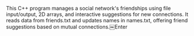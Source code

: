 This C++ program manages a social network's friendships using file input/output, 2D arrays, and interactive suggestions for new connections. It reads data from friends.txt and updates names in names.txt, offering friend suggestions based on mutual connections.￼Enter

